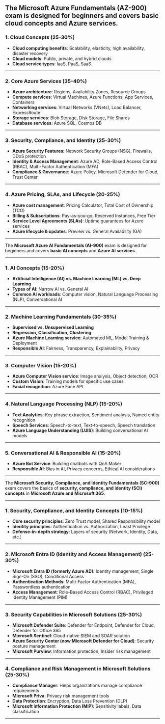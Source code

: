 The **Microsoft Azure Fundamentals (AZ-900)** exam is designed for beginners and covers **basic cloud concepts** and **Azure services**.
---

### **1. Cloud Concepts (25-30%)**  
- **Cloud computing benefits**: Scalability, elasticity, high availability, disaster recovery  
- **Cloud models**: Public, private, and hybrid clouds  
- **Cloud service types**: IaaS, PaaS, SaaS  

---

### **2. Core Azure Services (35-40%)**  
- **Azure architecture**: Regions, Availability Zones, Resource Groups  
- **Compute services**: Virtual Machines, Azure Functions, App Services, Containers  
- **Networking services**: Virtual Networks (VNets), Load Balancer, ExpressRoute  
- **Storage services**: Blob Storage, Disk Storage, File Shares  
- **Database services**: Azure SQL, Cosmos DB  

---

### **3. Security, Compliance, and Identity (25-30%)**  
- **Azure Security Features**: Network Security Groups (NSG), Firewalls, DDoS protection  
- **Identity & Access Management**: Azure AD, Role-Based Access Control (RBAC), Multi-Factor Authentication (MFA)  
- **Compliance & Governance**: Azure Policy, Microsoft Defender for Cloud, Trust Center  

---

### **4. Azure Pricing, SLAs, and Lifecycle (20-25%)**  
- **Azure cost management**: Pricing Calculator, Total Cost of Ownership (TCO)  
- **Billing & Subscriptions**: Pay-as-you-go, Reserved Instances, Free Tier  
- **Service Level Agreements (SLAs)**: Uptime guarantees for Azure services  
- **Azure lifecycle & updates**: Preview vs. General Availability (GA)  

---

The **Microsoft Azure AI Fundamentals (AI-900)** exam is designed for beginners and covers **basic AI concepts** and **Azure AI services**. 

---

### **1. AI Concepts (15-20%)**  
- **Artificial Intelligence (AI) vs. Machine Learning (ML) vs. Deep Learning**  
- **Types of AI**: Narrow AI vs. General AI  
- **Common AI workloads**: Computer vision, Natural Language Processing (NLP), Conversational AI  

---

### **2. Machine Learning Fundamentals (30-35%)**  
- **Supervised vs. Unsupervised Learning**  
- **Regression, Classification, Clustering**  
- **Azure Machine Learning service**: Automated ML, Model Training & Deployment  
- **Responsible AI**: Fairness, Transparency, Explainability, Privacy  

---

### **3. Computer Vision (15-20%)**  
- **Azure Computer Vision service**: Image analysis, Object detection, OCR  
- **Custom Vision**: Training models for specific use cases  
- **Facial recognition**: Azure Face API  

---

### **4. Natural Language Processing (NLP) (15-20%)**  
- **Text Analytics**: Key phrase extraction, Sentiment analysis, Named entity recognition  
- **Speech Services**: Speech-to-text, Text-to-speech, Speech translation  
- **Azure Language Understanding (LUIS)**: Building conversational AI models  

---

### **5. Conversational AI & Responsible AI (15-20%)**  
- **Azure Bot Service**: Building chatbots with QnA Maker  
- **Responsible AI**: Bias in AI, Privacy concerns, Ethical AI considerations  

---

The **Microsoft Security, Compliance, and Identity Fundamentals (SC-900)** exam covers the basics of **security, compliance, and identity (SCI) concepts** in **Microsoft Azure and Microsoft 365**. 

---

### **1. Security, Compliance, and Identity Concepts (10-15%)**  
- **Core security principles**: Zero Trust model, Shared Responsibility model  
- **Identity principles**: Authentication vs. Authorization, Least Privilege  
- **Defense-in-depth strategy**: Layers of security (Network, Identity, Data, etc.)  

---

### **2. Microsoft Entra ID (Identity and Access Management) (25-30%)**  
- **Microsoft Entra ID (formerly Azure AD)**: Identity management, Single Sign-On (SSO), Conditional Access  
- **Authentication Methods**: Multi-Factor Authentication (MFA), Passwordless authentication  
- **Access Management**: Role-Based Access Control (RBAC), Privileged Identity Management (PIM)  

---

### **3. Security Capabilities in Microsoft Solutions (25-30%)**  
- **Microsoft Defender Suite**: Defender for Endpoint, Defender for Cloud, Defender for Office 365  
- **Microsoft Sentinel**: Cloud-native SIEM and SOAR solution  
- **Azure Security Center (now Microsoft Defender for Cloud)**: Security posture management  
- **Microsoft Purview**: Information protection, Insider risk management  

---

### **4. Compliance and Risk Management in Microsoft Solutions (25-30%)**  
- **Compliance Manager**: Helps organizations manage compliance requirements  
- **Microsoft Priva**: Privacy risk management tools  
- **Data Protection**: Encryption, Data Loss Prevention (DLP)  
- **Microsoft Information Protection (MIP)**: Sensitivity labels, Data classification  

---



